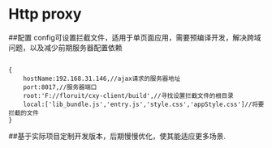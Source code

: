 # Http proxy

##配置 config可设置拦截文件，适用于单页面应用，需要预编译开发，解决跨域问题，以及减少前期服务器配置依赖
```

{
	hostName:192.168.31.146,//ajax请求的服务器地址
	port:8017,//服务器端口
	root:'F://floruit/cxy-client/build',//寻找设置拦截文件的根目录
	local:['lib_bundle.js','entry.js','style.css','appStyle.css']//将要拦截的文件
}

```

##基于实际项目定制开发版本，后期慢慢优化，使其能适应更多场景.